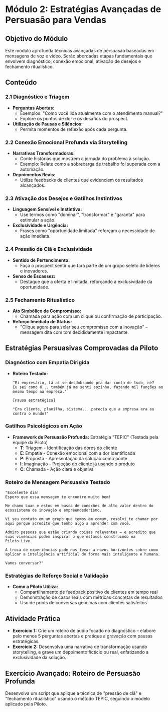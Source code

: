# Módulo 2: Estratégias Avançadas de Persuasão para Vendas

## Objetivo do Módulo
Este módulo aprofunda técnicas avançadas de persuasão baseadas em mensagens de voz e vídeo. Serão abordadas etapas fundamentais que envolvem diagnóstico, conexão emocional, ativação de desejos e fechamento ritualístico.

## Conteúdo

### 2.1 Diagnóstico e Triagem
- **Perguntas Abertas:**  
  - Exemplos: "Como você lida atualmente com o atendimento manual?"
  - Explore os pontos de dor e os desafios do prospect.
- **Utilização de Pausas e Silêncios:**  
  - Permita momentos de reflexão após cada pergunta.

### 2.2 Conexão Emocional Profunda via Storytelling
- **Narrativas Transformadoras:**  
  - Conte histórias que mostrem a jornada do problema à solução.  
  - Exemplo: Relate como a sobrecarga de trabalho foi superada com a automação.
- **Depoimentos Reais:**  
  - Utilize feedbacks de clientes que evidenciem os resultados alcançados.

### 2.3 Ativação dos Desejos e Gatilhos Instintivos
- **Linguagem Sensível e Instintiva:**  
  - Use termos como "dominar", "transformar" e "garanta" para estimular a ação.
- **Exclusividade e Urgência:**  
  - Frases como "oportunidade limitada" reforçam a necessidade de ação imediata.

### 2.4 Pressão de Clã e Exclusividade
- **Sentido de Pertencimento:**  
  - Faça o prospect sentir que fará parte de um grupo seleto de líderes e inovadores.
- **Senso de Escassez:**  
  - Destaque que a oferta é limitada, reforçando a exclusividade da oportunidade.

### 2.5 Fechamento Ritualístico
- **Ato Simbólico de Compromisso:**  
  - Chamada para ação com um clique ou confirmação de participação.
- **Reforço Imediato de Status:**  
  - "Clique agora para selar seu compromisso com a inovação" – mensagem dita com tom decididamente impactante.

## Estratégias Persuasivas Comprovadas da Piloto

### Diagnóstico com Empatia Dirigida
- **Roteiro Testado:**
  ```
  "Ei empresário, tá aí se desdobrando pra dar conta de tudo, né? 
  Eu sei como é... também já me senti sozinho, fazendo mil funções ao mesmo tempo na empresa."
  
  [Pausa estratégica]
  
  "Era cliente, planilha, sistema... parecia que a empresa era eu contra o mundo!"
  ```

### Gatilhos Psicológicos em Ação
- **Framework de Persuasão Profunda:**
  Estratégia "TEPIC" (Testada pela equipe da Piloto)
  - **T**: Triagem - Identificação das dores do cliente
  - **E**: Empatia - Conexão emocional com a dor identificada
  - **P**: Proposta - Apresentação da solução como ponte 
  - **I**: Imaginação - Projeção do cliente já usando o produto
  - **C**: Chamada - Ação clara e objetiva

### Roteiro de Mensagem Persuasiva Testado
```
"Excelente dia!
Espero que essa mensagem te encontre muito bem!

Me chamo Luan e estou em busca de conexões de alto valor dentro do ecossistema de inovação e empreendedorismo.

Vi seu contato em um grupo que temos em comum, resolvi te chamar por aqui porque acredito que tenho algo a aprender com você.

Admiro pessoas que estão criando coisas relevantes — e acredito que suas vivências podem inspirar o que estamos construindo na Piloto.Live.

A troca de experiências pode nos levar a novos horizontes sobre como aplicar a inteligência artificial de forma mais inteligente e humana.

Vamos conversar?"
```

### Estratégias de Reforço Social e Validação
- **Como a Piloto Utiliza:**
  - Compartilhamento de feedback positivo de clientes em tempo real 
  - Demonstração de casos reais com métricas concretas de resultados
  - Uso de prints de conversas genuínas com clientes satisfeitos

## Atividade Prática
- **Exercício 1:** Crie um roteiro de áudio focado no diagnóstico – elabore pelo menos 5 perguntas abertas e pratique a gravação com pausas estratégicas.
- **Exercício 2:** Desenvolva uma narrativa de transformação usando storytelling, e grave um depoimento fictício ou real, enfatizando a exclusividade da solução.

## Exercício Avançado: Roteiro de Persuasão Profunda
Desenvolva um script que aplique a técnica de "pressão de clã" e "fechamento ritualístico" usando o método TEPIC, seguindo o modelo aplicado pela Piloto.
